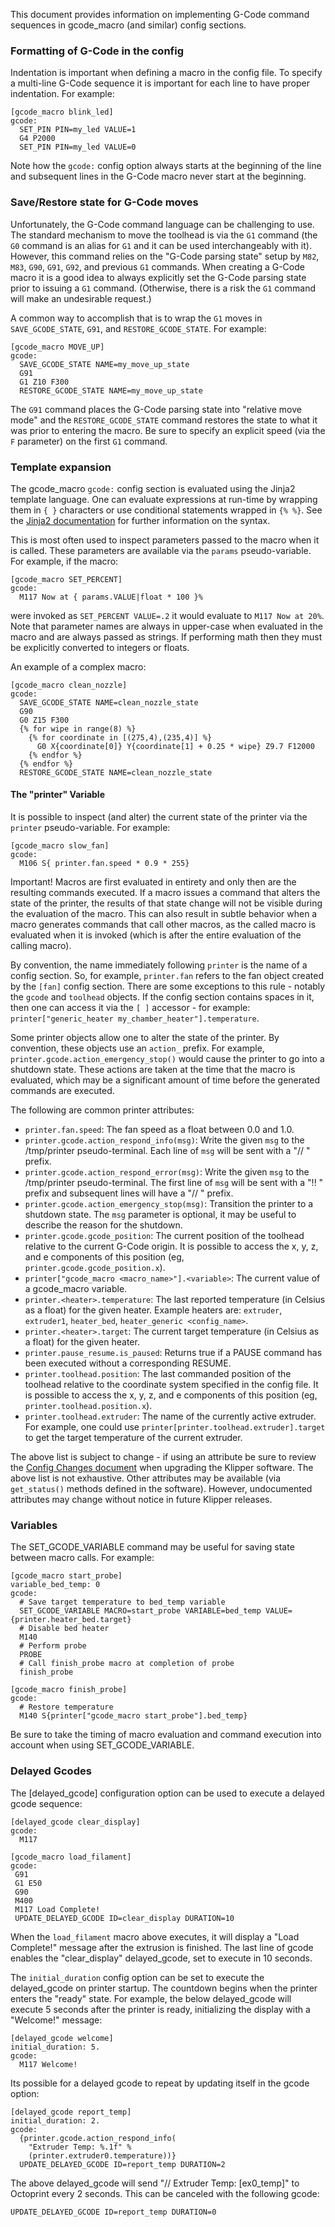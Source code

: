 This document provides information on implementing G-Code command
sequences in gcode_macro (and similar) config sections.

### Formatting of G-Code in the config

Indentation is important when defining a macro in the config file. To
specify a multi-line G-Code sequence it is important for each line to
have proper indentation. For example:

```
[gcode_macro blink_led]
gcode:
  SET_PIN PIN=my_led VALUE=1
  G4 P2000
  SET_PIN PIN=my_led VALUE=0
```

Note how the `gcode:` config option always starts at the beginning of
the line and subsequent lines in the G-Code macro never start at the
beginning.

### Save/Restore state for G-Code moves

Unfortunately, the G-Code command language can be challenging to use.
The standard mechanism to move the toolhead is via the `G1` command
(the `G0` command is an alias for `G1` and it can be used
interchangeably with it). However, this command relies on the "G-Code
parsing state" setup by `M82`, `M83`, `G90`, `G91`, `G92`, and
previous `G1` commands.  When creating a G-Code macro it is a good
idea to always explicitly set the G-Code parsing state prior to
issuing a `G1` command. (Otherwise, there is a risk the `G1` command
will make an undesirable request.)

A common way to accomplish that is to wrap the `G1` moves in
`SAVE_GCODE_STATE`, `G91`, and `RESTORE_GCODE_STATE`. For example:

```
[gcode_macro MOVE_UP]
gcode:
  SAVE_GCODE_STATE NAME=my_move_up_state
  G91
  G1 Z10 F300
  RESTORE_GCODE_STATE NAME=my_move_up_state
```

The `G91` command places the G-Code parsing state into "relative move
mode" and the `RESTORE_GCODE_STATE` command restores the state to what
it was prior to entering the macro. Be sure to specify an explicit
speed (via the `F` parameter) on the first `G1` command.

### Template expansion
<!-- {% raw %} -->

The gcode_macro `gcode:` config section is evaluated using the Jinja2
template language. One can evaluate expressions at run-time by
wrapping them in `{ }` characters or use conditional statements
wrapped in `{% %}`. See the
[Jinja2 documentation](http://jinja.pocoo.org/docs/2.10/templates/)
for further information on the syntax.

This is most often used to inspect parameters passed to the macro when
it is called. These parameters are available via the `params`
pseudo-variable. For example, if the macro:

```
[gcode_macro SET_PERCENT]
gcode:
  M117 Now at { params.VALUE|float * 100 }%
```

were invoked as `SET_PERCENT VALUE=.2` it would evaluate to `M117 Now
at 20%`. Note that parameter names are always in upper-case when
evaluated in the macro and are always passed as strings. If performing
math then they must be explicitly converted to integers or floats.

An example of a complex macro:
```
[gcode_macro clean_nozzle]
gcode:
  SAVE_GCODE_STATE NAME=clean_nozzle_state
  G90
  G0 Z15 F300
  {% for wipe in range(8) %}
    {% for coordinate in [(275,4),(235,4)] %}
      G0 X{coordinate[0]} Y{coordinate[1] + 0.25 * wipe} Z9.7 F12000
    {% endfor %}
  {% endfor %}
  RESTORE_GCODE_STATE NAME=clean_nozzle_state
```
<!-- {% endraw %} -->

#### The "printer" Variable

It is possible to inspect (and alter) the current state of the printer
via the `printer` pseudo-variable. For example:

```
[gcode_macro slow_fan]
gcode:
  M106 S{ printer.fan.speed * 0.9 * 255}
```

Important! Macros are first evaluated in entirety and only then are
the resulting commands executed. If a macro issues a command that
alters the state of the printer, the results of that state change will
not be visible during the evaluation of the macro. This can also
result in subtle behavior when a macro generates commands that call
other macros, as the called macro is evaluated when it is invoked
(which is after the entire evaluation of the calling macro).

By convention, the name immediately following `printer` is the name of
a config section. So, for example, `printer.fan` refers to the fan
object created by the `[fan]` config section. There are some
exceptions to this rule - notably the `gcode` and `toolhead` objects.
If the config section contains spaces in it, then one can access it
via the `[ ]` accessor - for example:
`printer["generic_heater my_chamber_heater"].temperature`.

Some printer objects allow one to alter the state of the printer. By
convention, these objects use an `action_` prefix. For example,
`printer.gcode.action_emergency_stop()` would cause the printer to go
into a shutdown state. These actions are taken at the time that the
macro is evaluated, which may be a significant amount of time before
the generated commands are executed.

The following are common printer attributes:
- `printer.fan.speed`: The fan speed as a float between 0.0 and 1.0.
- `printer.gcode.action_respond_info(msg)`: Write the given `msg` to
  the /tmp/printer pseudo-terminal. Each line of `msg` will be sent
  with a "// " prefix.
- `printer.gcode.action_respond_error(msg)`: Write the given `msg` to
  the /tmp/printer pseudo-terminal. The first line of `msg` will be
  sent with a "!! " prefix and subsequent lines will have a "// "
  prefix.
- `printer.gcode.action_emergency_stop(msg)`: Transition the printer
  to a shutdown state. The `msg` parameter is optional, it may be
  useful to describe the reason for the shutdown.
- `printer.gcode.gcode_position`: The current position of the toolhead
  relative to the current G-Code origin. It is possible to access the
  x, y, z, and e components of this position (eg,
  `printer.gcode.gcode_position.x`).
- `printer["gcode_macro <macro_name>"].<variable>`: The current value
  of a gcode_macro variable.
- `printer.<heater>.temperature`: The last reported temperature (in
  Celsius as a float) for the given heater. Example heaters are:
  `extruder`, `extruder1`, `heater_bed`, `heater_generic
  <config_name>`.
- `printer.<heater>.target`: The current target temperature (in
  Celsius as a float) for the given heater.
- `printer.pause_resume.is_paused`: Returns true if a PAUSE command
  has been executed without a corresponding RESUME.
- `printer.toolhead.position`: The last commanded position of the
  toolhead relative to the coordinate system specified in the config
  file. It is possible to access the x, y, z, and e components of this
  position (eg, `printer.toolhead.position.x`).
- `printer.toolhead.extruder`: The name of the currently active
  extruder. For example, one could use
  `printer[printer.toolhead.extruder].target` to get the target
  temperature of the current extruder.

The above list is subject to change - if using an attribute be sure to
review the [Config Changes document](Config_Changes.md) when upgrading
the Klipper software. The above list is not exhaustive.  Other
attributes may be available (via `get_status()` methods defined in the
software). However, undocumented attributes may change without notice
in future Klipper releases.

### Variables

The SET_GCODE_VARIABLE command may be useful for saving state between
macro calls. For example:

```
[gcode_macro start_probe]
variable_bed_temp: 0
gcode:
  # Save target temperature to bed_temp variable
  SET_GCODE_VARIABLE MACRO=start_probe VARIABLE=bed_temp VALUE={printer.heater_bed.target}
  # Disable bed heater
  M140
  # Perform probe
  PROBE
  # Call finish_probe macro at completion of probe
  finish_probe

[gcode_macro finish_probe]
gcode:
  # Restore temperature
  M140 S{printer["gcode_macro start_probe"].bed_temp}
```

Be sure to take the timing of macro evaluation and command execution
into account when using SET_GCODE_VARIABLE.

### Delayed Gcodes

The [delayed_gcode] configuration option can be used to execute a delayed
gcode sequence:

```
[delayed_gcode clear_display]
gcode:
  M117

[gcode_macro load_filament]
gcode:
 G91
 G1 E50
 G90
 M400
 M117 Load Complete!
 UPDATE_DELAYED_GCODE ID=clear_display DURATION=10
```

When the `load_filament` macro above executes, it will display a
"Load Complete!" message after the extrusion is finished.  The
last line of gcode enables the "clear_display" delayed_gcode, set
to execute in 10 seconds.

The `initial_duration` config option can be set to execute the
delayed_gcode on printer startup.  The countdown begins when the
printer enters the "ready" state.  For example, the below delayed_gcode
will execute 5 seconds after the printer is ready, initializing
the display with a "Welcome!" message:

```
[delayed_gcode welcome]
initial_duration: 5.
gcode:
  M117 Welcome!
```

Its possible for a delayed gcode to repeat by updating itself in
the gcode option:

```
[delayed_gcode report_temp]
initial_duration: 2.
gcode:
  {printer.gcode.action_respond_info(
    "Extruder Temp: %.1f" %
    (printer.extruder0.temperature))}
  UPDATE_DELAYED_GCODE ID=report_temp DURATION=2

```

The above delayed_gcode will send "// Extruder Temp: [ex0_temp]" to
Octoprint every 2 seconds.  This can be canceled with the following
gcode:


```
UPDATE_DELAYED_GCODE ID=report_temp DURATION=0
```
